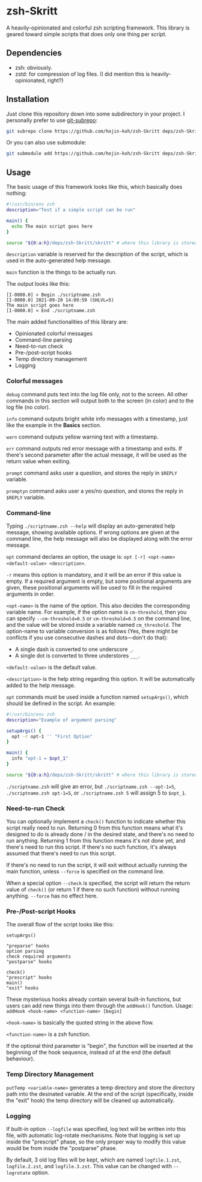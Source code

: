 # zsh-Skritt

A heavily-opinionated and colorful zsh scripting framework. This library is geared toward simple scripts that does only one thing per script.

## Dependencies

- zsh: obviously.
- zstd: for compression of log files. (I did mention this is heavily-opinionated, right?)

## Installation

Just clone this repository down into some subdirectory in your project. I personally prefer to use [git-subrepo](https://github.com/ingydotnet/git-subrepo):

```zsh
git subrepo clone https://github.com/hojin-koh/zsh-Skritt deps/zsh-Skritt
```

Or you can also use submodule:

```zsh
git submodule add https://github.com/hojin-koh/zsh-Skritt deps/zsh-Skritt
```

## Usage

The basic usage of this framework looks like this, which basically does nothing:

```zsh
#!/usr/bin/env zsh
description="Test if a simple script can be run"

main() {
  echo The main script goes here
}

source "${0:a:h}/deps/zsh-Skritt/skritt" # where this library is stored
```

`description` variable is reserved for the description of the script, which is used in the auto-generated help message.

`main` function is the things to be actually run.

The output looks like this:

```
[I-0000.0] > Begin ./scriptname.zsh
[I-0000.0] 2021-09-20 14:09:59 (SHLVL=5)
The main script goes here
[I-0000.0] < End ./scriptname.zsh
```

The main added functionalities of this library are:
- Opinionated colorful messages
- Command-line parsing
- Need-to-run check
- Pre-/post-script hooks
- Temp directory management
- Logging

### Colorful messages

`debug` command puts text into the log file only, not to the screen. All other commands in this section will output both to the screen (in color) and to the log file (no color).

`info` command outputs bright white info messages with a timestamp, just like the example in the **Basics** section.

`warn` command outputs yellow warning text with a timestamp.

`err` command outputs red error message with a timestamp and exits. If there's second parameter after the actual message, it will be used as the return value when exiting.

`prompt` command asks user a question, and stores the reply in `$REPLY` variable.

`promptyn` command asks user a yes/no question, and stores the reply in `$REPLY` variable.

### Command-line

Typing `./scriptname.zsh --help` will display an auto-generated help message, showing available options. If wrong options are given at the command line, the help message will also be displayed along with the error message.

`opt` command declares an option, the usage is: `opt [-r] <opt-name> <default-value> <description>`.

`-r` means this option is mandatory, and it will be an error if this value is empty. If a required argument is empty, but some positional arguments are given, these positional arguments will be used to fill in the required arguments in order.

`<opt-name>` is the name of the option. This also decides the corresponding variable name. For example, if the option name is `cm-threshold`, then you can specify `--cm-threshold=0.5` or `cm-threshold=0.5` on the command line, and the value will be stored inside a variable named `cm_threshold`. The option-name to variable conversion is as follows (Yes, there might be conflicts if you use consecutive dashes and dots—don't do that):
  - A single dash is converted to one underscore `_`.
  - A single dot is converted to three understores `___`.

`<default-value>` is the default value.

`<description>` is the help string regarding this option. It will be automatically added to the help message.

`opt` commands must be used inside a function named `setupArgs()`, which should be defined in the script. An example:

```zsh
#!/usr/bin/env zsh
description="Example of argument parsing"

setupArgs() {
  opt -r opt-1 '' "First Option"
}

main() {
  info "opt-1 = $opt_1"
}

source "${0:a:h}/deps/zsh-Skritt/skritt" # where this library is stored
```

`./scriptname.zsh` will give an error, but `./scriptname.zsh --opt-1=5`, `./scriptname.zsh opt-1=5`, or `./scriptname.zsh 5` will assign 5 to `$opt_1`.

### Need-to-run Check

You can optionally implement a `check()` function to indicate whether this script really need to run. Returning 0 from this function means what it's designed to do is already done / in the desired state, and there's no need to run anything. Returning 1 from this function means it's not done yet, and there's need to run this script. If there's no such function, it's always assumed that there's need to run this script.

If there's no need to run the script, it will exit without actually running the main function, unless `--force` is specified on the command line.

When a special option `--check` is specified, the script will return the return value of `check()` (or return 1 if there no such function) without running anything. `--force` has no effect here.

### Pre-/Post-script Hooks

The overall flow of the script looks like this:

```
setupArgs()

"preparse" hooks
option parsing
check required arguments
"postparse" hooks

check()
"prescript" hooks
main()
"exit" hooks
```

These mysterious hooks already contain several built-in functions, but users can add new things into them through the `addHook()` function. Usage: `addHook <hook-name> <function-name> [begin]`

`<hook-name>` is basically the quoted string in the above flow.

`<function-name>` is a zsh function.

If the optional third parameter is "begin", the function will be inserted at the beginning of the hook sequence, instead of at the end (the default behaviour).

### Temp Directory Management

`putTemp <variable-name>` generates a temp directory and store the directory path into the desinated variable. At the end of the script (specifically, inside the "exit" hook) the temp directory will be cleaned up automatically.

### Logging

If built-in option `--logfile` was specified, log text will be written into this file, with automatic log-rotate mechanisms. Note that logging is set up inside the "prescript" phase, so the only proper way to modify this value would be from inside the "postparse" phase.

By default, 3 old log files will be kept, which are named `logfile.1.zst`, `logfile.2.zst`, and `logfile.3.zst`. This value can be changed with `--logrotate` option.
